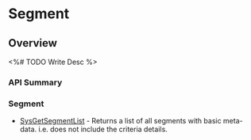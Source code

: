 # Segment
## Overview




<%# TODO Write Desc %>

### API Summary

### Segment
* [SysGetSegmentList](/api/s2s/segment/sysgetsegmentlist) - Returns a list of all segments with basic meta-data. i.e. does not include the criteria details.

<DocCardList />